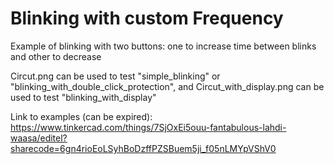 # Blinking with custom Frequency

Example of blinking with two buttons: one to increase time between blinks and other to decrease

Circut.png can be used to test "simple\_blinking" or "blinking\_with\_double\_click\_protection", and Circut\_with\_display.png can be used to test "blinking\_with\_display"

Link to examples (can be expired): https://www.tinkercad.com/things/7SjOxEi5ouu-fantabulous-lahdi-waasa/editel?sharecode=6gn4rioEoLSyhBoDzffPZSBuem5ji_f05nLMYpVShV0
